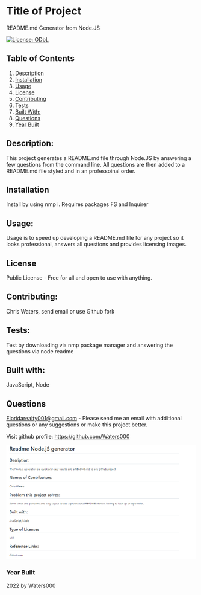 
 # Title of Project
  README.md Generator from Node.JS  
  
 
        
[![License: ODbL](https://img.shields.io/badge/License-PDDL-brightgreen.svg)](https://opendatacommons.org/licenses/pddl/)            
## Table of Contents
1. [Description](#Description)
2. [Installation](#Installation)
3. [Usage](#Usage)
4. [License](#License)
5. [Contributing](#Contributing)
6. [Tests](#Tests)
7. [Built With:](#Built-with)
8. [Questions](#Questions)
9. [Year Built](#Year-built)

## Description: 
This project generates a README.md file through Node.JS by answering a few questions from the command line. All questions are then added to a README.md file styled and in an professoinal order. 
## Installation
Install by using nmp i.  Requires packages FS and Inquirer
## Usage:
 Usage is to speed up developing a README.md file for any project so it looks professional, answers all questions and provides licensing images.  
 ## License
Public License - Free for all and open to use with anything.
## Contributing: 
Chris Waters, send email or use Github fork   
## Tests:
Test by downloading via nmp package manager and answering the questions via node readme
## Built with:
JavaScript, Node

         



    
 ## Questions
  Floridarealty001@gmail.com - Please send me an email with additional questions or any suggestions or make this project better.
 
  Visit github profile:
  https://github.com/Waters000

  ![alt text](assets/images/screenshot.png)
 

### Year Built
2022 by Waters000  